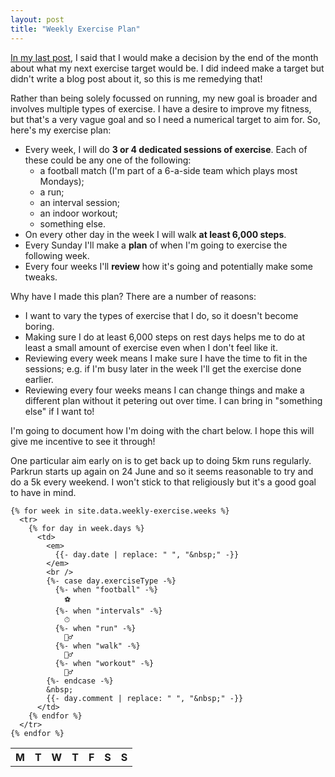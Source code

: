 ```yaml
---
layout: post
title: "Weekly Exercise Plan"
---
```


[In my last post](/2021/05/16/run30/), I said that I would make a decision by the end of the month about what my next exercise target would be. I did indeed make a target but didn't write a blog post about it, so this is me remedying that!

Rather than being solely focussed on running, my new goal is broader and involves multiple types of exercise. I have a desire to improve my fitness, but that's a very vague goal and so I need a numerical target to aim for. So, here's my exercise plan:

- Every week, I will do **3 or 4 dedicated sessions of exercise**. Each of these could be any one of the following:
  - a football match (I'm part of a 6-a-side team which plays most Mondays);
  - a run;
  - an interval session;
  - an indoor workout;
  - something else.
- On every other day in the week I will walk **at least 6,000 steps**.
- Every Sunday I'll make a **plan** of when I'm going to exercise the following week.
- Every four weeks I'll **review** how it's going and potentially make some tweaks.

Why have I made this plan? There are a number of reasons:

- I want to vary the types of exercise that I do, so it doesn't become boring.
- Making sure I do at least 6,000 steps on rest days helps me to do at least a small amount of exercise even when I don't feel like it.
- Reviewing every week means I make sure I have the time to fit in the sessions; e.g. if I'm busy later in the week I'll get the exercise done earlier.
- Reviewing every four weeks means I can change things and make a different plan without it petering out over time. I can bring in "something else" if I want to!

I'm going to document how I'm doing with the chart below. I hope this will give me incentive to see it through!

One particular aim early on is to get back up to doing 5km runs regularly. Parkrun starts up again on 24 June and so it seems reasonable to try and do a 5k every weekend. I won't stick to that religiously but it's a good goal to have in mind.

<div class="table-responsive-lg">
  <table class="table table-striped table-sm table-hover">
    <tr>
      <th>M</th>
      <th>T</th>
      <th>W</th>
      <th>T</th>
      <th>F</th>
      <th>S</th>
      <th>S</th>
    </tr>

    {% for week in site.data.weekly-exercise.weeks %}
      <tr>
        {% for day in week.days %}
          <td>
            <em>
              {{- day.date | replace: " ", "&nbsp;" -}}
            </em>
            <br />
            {%- case day.exerciseType -%}
              {%- when "football" -%}
                ⚽
              {%- when "intervals" -%}
                ⏱
              {%- when "run" -%}
                🏃‍♂️
              {%- when "walk" -%}
                🚶‍♂️
              {%- when "workout" -%}
                🏋️‍♂️
            {%- endcase -%}
            &nbsp;
            {{- day.comment | replace: " ", "&nbsp;" -}}
          </td>
        {% endfor %}
      </tr>
    {% endfor %}
  </table>
</div>